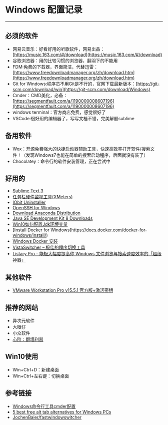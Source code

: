 # Windows 配置记录
***
## 必须的软件
- 网易云音乐：好看好用的听歌软件，网易出品：[https://music.163.com/#/download](https://music.163.com/#/download)
- 谷歌浏览器：用的比较习惯的浏览器，翻羽下的不能用
- FDM:免费的下载器，界面简洁，代替迅雷：[https://www.freedownloadmanager.org/zh/download.htm](https://www.freedownloadmanager.org/zh/download.htm)
- Git for Windows:程序员不用Git是不行的，官网下载最新版本：[https://git-scm.com/download/win](https://git-scm.com/download/Windows)
- Cmder：CMD美化，必备：[https://segmentfault.com/a/1190000008607196](https://segmentfault.com/a/1190000008607196)
- windows terminal：官方商店免费，感觉很好了
- VSCode:很好用的编辑器了，写写文档不错，完美解题sublime

## 备用软件
- Wox：开源免费强大的快捷启动器辅助工具，快速高效率打开软件/搜索文件！（发现Windows7也能在简单的搜索启动程序，后面就没有装了）
- Chocolatey：命令行的软件安装管理，正在尝试中

## 好用的
- [Sublime Text 3](https://www.sublimetext.com/)
- [任务栏硬件监视工具(XMeters)](https://entropy6.com/xmeters/download/)
- [IObit Uninstaller](https://www.iplaysoft.com/iobit-uninstaller.html)
- [OpenSSH for Windows](https://www.mls-software.com/opensshd.html)
- [Download Anaconda Distribution](https://www.anaconda.com/download/)
- [Java SE Development Kit 8 Downloads](http://www.oracle.com/technetwork/java/javase/downloads/jdk8-downloads-2133151.html)
- [Win10如何配置Jdk环境变量](https://jingyan.baidu.com/article/db55b609fa946e4ba20a2f56.html)
- [Install Docker for Windows]https://docs.docker.com/docker-for-windows/install/)
- [Windows Docker 安装](http://www.runoob.com/docker/windows-docker-install.html)
- [VistaSwitcher – 极佳的程序切换工具](https://www.appinn.com/vistaswitcher/)
- [Listary Pro - 能极大幅度提高你 Windows 文件浏览与搜索速度效率的「超级神器」](https://www.iplaysoft.com/listary.html)

## 其他软件
- [VMware Workstation Pro v15.5.1 官方版+激活密钥](https://www.nocmd.com/740.html)

## 推荐的网站
- 异次元软件
- 大眼仔
- 小众软件
- [心阶：翻墙利器](https://www.xinjiecloud.co/user)

## Win10使用
- Win+Ctrl+D：新建桌面
- Win+Ctrl+左右键：切换桌面


## 参考链接
- [Windows命令行工具cmder配置](https://segmentfault.com/a/1190000011361877)
- [5 best free alt tab alternatives for Windows PCs](https://windowsreport.com/alt-tab-alternatives/)
- [JochenBaier/fastwindowswitcher](https://github.com/JochenBaier/fastwindowswitcher)
